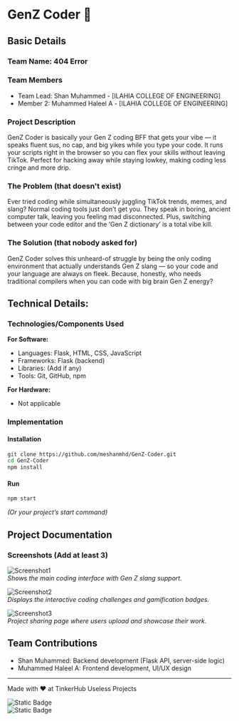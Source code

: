 # GenZ Coder 🎯

## Basic Details
### Team Name: 404 Error

### Team Members
- Team Lead: Shan Muhammed - [ILAHIA COLLEGE OF ENGINEERING]
- Member 2: Muhammed Haleel A - [ILAHIA COLLEGE OF ENGINEERING]

### Project Description
GenZ Coder is basically your Gen Z coding BFF that gets your vibe — it speaks fluent sus, no cap, and big yikes while you type your code. It runs your scripts right in the browser so you can flex your skills without leaving TikTok. Perfect for hacking away while staying lowkey, making coding less cringe and more drip.

### The Problem (that doesn't exist)
Ever tried coding while simultaneously juggling TikTok trends, memes, and slang? Normal coding tools just don’t get you. They speak in boring, ancient computer talk, leaving you feeling mad disconnected. Plus, switching between your code editor and the ‘Gen Z dictionary’ is a total vibe kill.

### The Solution (that nobody asked for)
GenZ Coder solves this unheard-of struggle by being the only coding environment that actually understands Gen Z slang — so your code and your language are always on fleek. Because, honestly, who needs traditional compilers when you can code with big brain Gen Z energy?

## Technical Details:

### Technologies/Components Used

**For Software:**
- Languages: Flask, HTML, CSS, JavaScript  
- Frameworks: Flask (backend)  
- Libraries: (Add if any)  
- Tools: Git, GitHub, npm  

**For Hardware:**  
- Not applicable  

### Implementation

#### Installation
```bash
git clone https://github.com/meshanmhd/GenZ-Coder.git
cd GenZ-Coder
npm install
```

#### Run
```bash
npm start
```
*(Or your project’s start command)*

## Project Documentation

### Screenshots (Add at least 3)
![Screenshot1](Add_screenshot_1_here.png)  
*Shows the main coding interface with Gen Z slang support.*

![Screenshot2](Add_screenshot_2_here.png)  
*Displays the interactive coding challenges and gamification badges.*

![Screenshot3](Add_screenshot_3_here.png)  
*Project sharing page where users upload and showcase their work.*


## Team Contributions
- Shan Muhammed: Backend development (Flask API, server-side logic)  
- Muhammed Haleel A: Frontend development, UI/UX design  

---

Made with ❤️ at TinkerHub Useless Projects

![Static Badge](https://img.shields.io/badge/TinkerHub-24?color=%23000000&link=https%3A%2F%2Fwww.tinkerhub.org%2F)  
![Static Badge](https://img.shields.io/badge/UselessProjects--25-25?link=https%3A%2F%2Fwww.tinkerhub.org%2Fevents%2FQ2Q1TQKX6Q%2FUseless%2520Projects)
